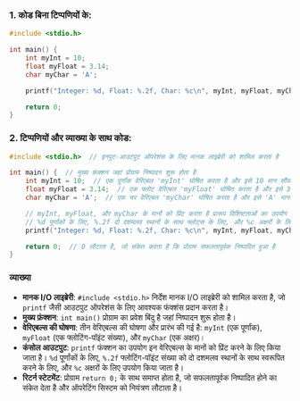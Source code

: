 ### **1. कोड बिना टिप्पणियों के:**
```c
#include <stdio.h>

int main() {
    int myInt = 10;
    float myFloat = 3.14;
    char myChar = 'A';

    printf("Integer: %d, Float: %.2f, Char: %c\n", myInt, myFloat, myChar);

    return 0;
}
```

### **2. टिप्पणियों और व्याख्या के साथ कोड:**
```c
#include <stdio.h>  // इनपुट-आउटपुट ऑपरेशंस के लिए मानक लाइब्रेरी को शामिल करता है

int main() {  // मुख्य फ़ंक्शन जहां प्रोग्राम निष्पादन शुरू होता है
    int myInt = 10;  // एक पूर्णांक वेरिएबल 'myInt' घोषित करता है और इसे 10 मान सौंपता है
    float myFloat = 3.14;  // एक फ्लोट वेरिएबल 'myFloat' घोषित करता है और इसे 3.14 मान सौंपता है
    char myChar = 'A';  // एक चर वेरिएबल 'myChar' घोषित करता है और इसे 'A' मान सौंपता है

    // myInt, myFloat, और myChar के मानों को प्रिंट करता है प्रारूप विशिष्टताओं का उपयोग करके
    // %d पूर्णांकों के लिए, %.2f दो दशमलव स्थानों के साथ फ्लोट्स के लिए, और %c अक्षरों के लिए
    printf("Integer: %d, Float: %.2f, Char: %c\n", myInt, myFloat, myChar);

    return 0;  // 0 लौटाता है, जो संकेत करता है कि प्रोग्राम सफलतापूर्वक निष्पादित हुआ है
}
```

### **व्याख्या**

- **मानक I/O लाइब्रेरी**: `#include <stdio.h>` निर्देश मानक I/O लाइब्रेरी को शामिल करता है, जो `printf` जैसी आउटपुट ऑपरेशंस के लिए आवश्यक फंक्शंस प्रदान करता है।
- **मुख्य फ़ंक्शन**: `int main()` प्रोग्राम का प्रवेश बिंदु है जहां निष्पादन शुरू होता है।
- **वेरिएबल्स की घोषणा**: तीन वेरिएबल्स की घोषणा और प्रारंभ की गई है: `myInt` (एक पूर्णांक), `myFloat` (एक फ्लोटिंग-पॉइंट संख्या), और `myChar` (एक अक्षर)।
- **कंसोल आउटपुट**: `printf` फंक्शन का उपयोग इन वेरिएबल्स के मानों को प्रिंट करने के लिए किया जाता है। `%d` पूर्णांकों के लिए, `%.2f` फ्लोटिंग-पॉइंट संख्या को दो दशमलव स्थानों के साथ स्वरूपित करने के लिए, और `%c` अक्षरों के लिए उपयोग किया जाता है।
- **रिटर्न स्टेटमेंट**: प्रोग्राम `return 0;` के साथ समाप्त होता है, जो सफलतापूर्वक निष्पादित होने का संकेत देता है और ऑपरेटिंग सिस्टम को नियंत्रण लौटाता है।
